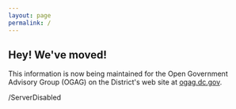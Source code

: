 ```yaml
---
layout: page
permalink: /
---
```


## Hey! We've moved!

This information is now being maintained for the Open Government Advisory Group (OGAG) on the District's web site at [ogag.dc.gov](http://ogag.dc.gov/).

/ServerDisabled 
